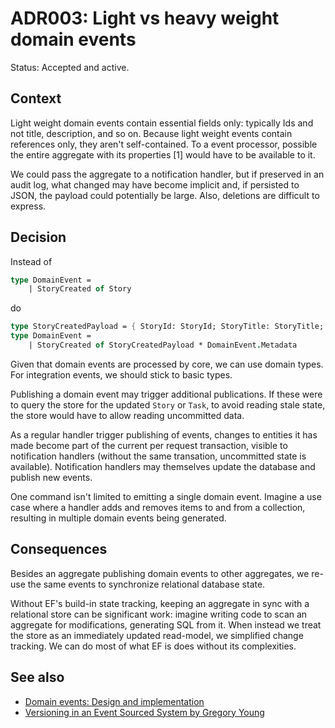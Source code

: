# ADR003: Light vs heavy weight domain events

Status: Accepted and active.

## Context

Light weight domain events contain essential fields only: typically Ids and not
title, description, and so on. Because light weight events contain references
only, they aren't self-contained. To a event processor, possible the entire
aggregate with its properties [1] would have to be available to it.

We could pass the aggregate to a notification handler, but if preserved in an
audit log, what changed may have become implicit and, if persisted to JSON, the
payload could potentially be large. Also, deletions are difficult to express.

## Decision

Instead of

```fsharp
type DomainEvent =
    | StoryCreated of Story
```

do

```fsharp
type StoryCreatedPayload = { StoryId: StoryId; StoryTitle: StoryTitle; StoryDescription: StoryDescription option }
type DomainEvent =
    | StoryCreated of StoryCreatedPayload * DomainEvent.Metadata
```

Given that domain events are processed by core, we can use domain types. For
integration events, we should stick to basic types.

Publishing a domain event may trigger additional publications. If these were to
query the store for the updated `Story` or `Task`, to avoid reading stale state,
the store would have to allow reading uncommitted data.

As a regular handler trigger publishing of events, changes to entities it has
made become part of the current per request transaction, visible to notification
handlers (without the same transation, uncommitted state is available).
Notification handlers may themselves update the database and publish new events.

One command isn't limited to emitting a single domain event. Imagine a use case
where a handler adds and removes items to and from a collection, resulting in
multiple domain events being generated.

## Consequences

Besides an aggregate publishing domain events to other aggregates, we re-use the
same events to synchronize relational database state.

Without EF's build-in state tracking, keeping an aggregate in sync with a
relational store can be significant work: imagine writing code to scan an
aggregate for modifications, generating SQL from it. When instead we treat the
store as an immediately updated read-model, we simplified change tracking. We
can do most of what EF is does without its complexities.

## See also

- [Domain events: Design and
  implementation](https://learn.microsoft.com/en-us/dotnet/architecture/microservices/microservice-ddd-cqrs-patterns/domain-events-design-implementation)
- [Versioning in an Event Sourced System by Gregory Young](https://leanpub.com/esversioning)
